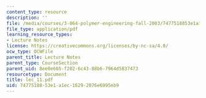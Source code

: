 ```yaml
---
content_type: resource
description: ''
file: /media/courses/3-064-polymer-engineering-fall-2003/7477518853e1a1ec16292076e6995eb9_lec_11.pdf
file_type: application/pdf
learning_resource_types:
- Lecture Notes
license: https://creativecommons.org/licenses/by-nc-sa/4.0/
ocw_type: OCWFile
parent_title: Lecture Notes
parent_type: CourseSection
parent_uid: 8ee0e665-f202-6c43-88b6-7964d5837473
resourcetype: Document
title: lec_11.pdf
uid: 74775188-53e1-a1ec-1629-2076e6995eb9
---
```

